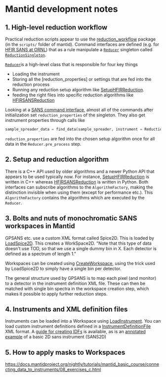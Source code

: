 # Mantid development notes

## 1. High-level reduction workflow
Practical reduction scripts appear to use the [reduction_workflow](https://github.com/mantidproject/mantid/tree/25060ccc17bbc3bba4ed9c564b9407fa84395513/scripts/reduction_workflow) package (in the `scripts/` folder of mantid). Command interfaces are defined (e.g. for [HFIR SANS at ORNL](https://github.com/mantidproject/mantid/blob/25060ccc17bbc3bba4ed9c564b9407fa84395513/scripts/reduction_workflow/instruments/sans/hfir_command_interface.py)) that as a rule manipulate a [`Reducer`](https://github.com/mantidproject/mantid/blob/25060ccc17bbc3bba4ed9c564b9407fa84395513/scripts/reduction_workflow/reducer.py) singleton called [`ReductionSingleton`](https://github.com/mantidproject/mantid/blob/25060ccc17bbc3bba4ed9c564b9407fa84395513/scripts/reduction_workflow/command_interface.py#L15).

[`Reducer`](https://github.com/mantidproject/mantid/blob/25060ccc17bbc3bba4ed9c564b9407fa84395513/scripts/reduction_workflow/reducer.py)is a high-level class that is responsible for four key things
- Loading the instrument
- Storing all the [reduction_properties] or settings that are fed into the reduction process
- Running any reduction setup algorithm like [SetupHFIRReduction](https://docs.mantidproject.org/v3.10.1/algorithms/SetupHFIRReduction-v1.html). 
- feeding the right files into specific reduction algorithms like [HFIRSANSReduction](https://docs.mantidproject.org/nightly/algorithms/HFIRSANSReduction-v1.html#algm-hfirsansreduction)

Looking at a [SANS command interface](https://github.com/mantidproject/mantid/blob/25060ccc17bbc3bba4ed9c564b9407fa84395513/scripts/reduction_workflow/instruments/sans/hfir_command_interface.py), almost all of the commands after initialization set `reduction_properties` of the singleton. They also get instrument properties through calls like 
```python
sample_spreader_data = find_data(sample_spreader, instrument = ReductionSingleton().get_instrument())
```

`reduction_properties` are fed into the chosen setup algorithm once for all data in the `Reducer.pre_process` step. 

## 2. Setup and reduction algorithm
There is a C++ API used by older algorithms and a newer Python API that appears to be used typically now. For instance, [SetupHFIRReduction](https://github.com/mantidproject/mantid/blob/ff859df4a5faa6fa5e3cecb8f2efeb4c4aa53864/Framework/WorkflowAlgorithms/src/SetupHFIRReduction.cpp) is written in C++ whereas [HFIRSANSReduction](https://github.com/mantidproject/mantid/blob/25060ccc17bbc3bba4ed9c564b9407fa84395513/Framework/PythonInterface/plugins/algorithms/WorkflowAlgorithms/HFIRSANSReduction.py) is written in Python. Both interfaces can subscribe algorithms to the `AlgorithmFactory`, making the distinction invisible when using them (except for performance etc.). This `AlgorithmFactory` contains the algorithms which are executed by the `Reducer`. 

## 3. Bolts and nuts of monochromatic SANS workspaces in Mantid

GPSANS etc. use a custom XML format called Spice2D. This is loaded by [LoadSpice2D](https://github.com/mantidproject/mantid/blob/c581f90f7efa314220c83ad80b7f332baec7a80f/Framework/DataHandling/src/LoadSpice2D.cpp). This creates a WorkSpace2D. "Note that this type of data doesn't use TOD, so that we use a single dummy bin in X. Each detector is defined as a spectrum of length 1."

Workspaces can be created using [CreateWorkspace](https://docs.mantidproject.org/nightly/algorithms/CreateWorkspace-v1.html#algm-createworkspace), using the trick used by LoadSpice2D to simply have a single bin per detector.

The general structure used by GPSANS is to map each pixel (and monitor) to a detector in the instrument definition XML file. These can then be matched with single bin spectra in the workspace creation step, which makes it possible to apply further reduction steps. 

## 4. Instruments and XML definition files
Instruments can be loaded into a Workspace using [LoadInstrument](https://docs.mantidproject.org/v6.6.0/algorithms/LoadInstrument-v1.html). You can load custom instrument definitions defined in a [InstrumentDefinitionFile](https://docs.mantidproject.org/v6.6.0/concepts/InstrumentDefinitionFile.html#instrumentdefinitionfile) XML format. A [guide for creating IDFs](https://docs.mantidproject.org/v6.6.0/concepts/CreateanIDF.html#create-an-idf) is available, as is an [annotated example](https://docs.mantidproject.org/v6.6.0/concepts/SANS2DSampleIDF.html#sans2d-sample-idf) of a basic 2D sans instrument (SANS2D)

## 5. How to apply masks to Workspaces

https://docs.mantidproject.org/nightly/tutorials/mantid_basic_course/connecting_data_to_instruments/08_exercises_c.html